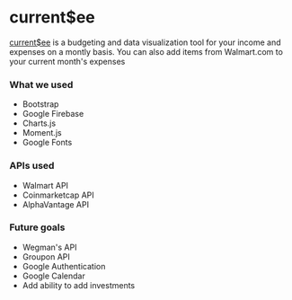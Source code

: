 # current$ee

[current$ee](https://jhadev.github.io/ProjectOne/) 
is a budgeting and data visualization tool for your income and expenses on a montly basis. You can also add items from Walmart.com to your current month's expenses

### What we used

* Bootstrap
* Google Firebase
* Charts.js
* Moment.js
* Google Fonts

### APIs used

* Walmart API
* Coinmarketcap API
* AlphaVantage API

### Future goals

* Wegman's API
* Groupon API
* Google Authentication
* Google Calendar
* Add ability to add investments